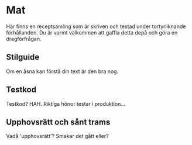 # Mat

Här finns en receptsamling som är skriven och testad under tortyrliknande
förhållanden. Du är varmt välkommen att gaffla detta depå och göra en dragförfrågan.

## Stilguide

Om en åsna kan förstå din text är den bra nog.

## Testkod

Testkod? HAH. Riktiga hönor testar i produktion...

## Upphovsrätt och sånt trams

Vadå 'upphovsrätt'? Smakar det gått eller?
